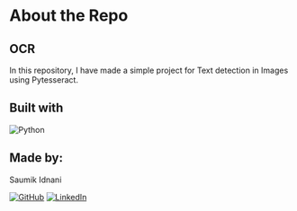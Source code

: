 # About the Repo

## OCR

In this repository, I have made a simple project for Text detection in Images using Pytesseract.

## Built with

![Python](https://img.shields.io/badge/python-lightblue?style=for-the-badge&logo=python)

## Made by:

Saumik Idnani

[![GitHub](https://img.shields.io/badge/Github-blue.svg?logo=github&logoColor=white)](https://github.com/TheStrangeGuy) [![LinkedIn](https://img.shields.io/badge/LinkedIn-blue.svg?logo=linkedin&logoColor=white)](https://linkedin.com/in/saumik-idnani)
